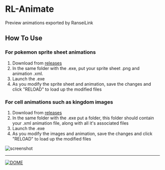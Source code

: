 
# RL-Animate

Preview animations exported by RanseiLink

## How To Use

### For pokemon sprite sheet animations

1. Download from [releases](https://github.com/Deijin27/rl-animate/releases/latest)
1. In the same folder with the .exe, put your sprite sheet .png and animation .xml.
1. Launch the .exe
1. As you modify the sprite sheet and animation, save the changes and click "RELOAD" to load up the modified files

### For cell animations such as kingdom images

1. Download from [releases](https://github.com/Deijin27/rl-animate/releases/latest)
1. In the same folder with the .exe put a folder, this folder should contain your .xml animation file, along with all it's associated files
1. Launch the .exe
1. As you modify the images and animation, save the changes and click "RELOAD" to load up the modified files

![screenshot](https://user-images.githubusercontent.com/40903783/189527807-3fd42418-f0b7-42dc-92ba-8a74cc4fa6f6.gif)

---

[![DOME](https://img.shields.io/badge/made%20with-DOME-8d3cff)](https://domeengine.com/)
